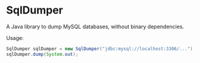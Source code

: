 # SqlDumper

A Java library to dump MySQL databases, without binary dependencies.

Usage:
```java
SqlDumper sqlDumper = new SqlDumper("jdbc:mysql://localhost:3306/...");
sqlDumper.dump(System.out);
```
